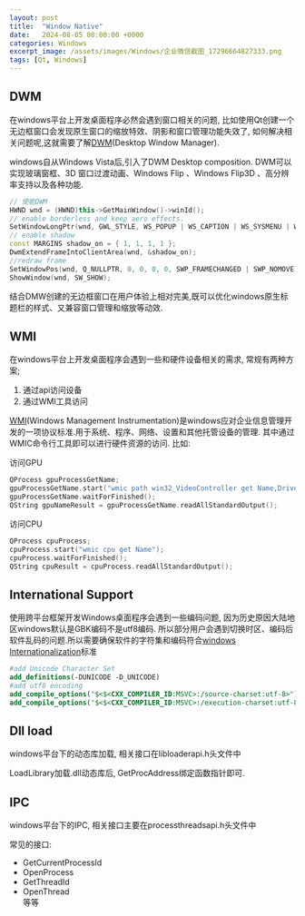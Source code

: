 ```yaml
---
layout: post
title:  "Window Native"
date:   2024-08-05 00:00:00 +0000
categories: Windows
excerpt_image: /assets/images/Windows/企业微信截图_17296664827333.png
tags: [Qt, Windows]
---
```


## DWM

在windows平台上开发桌面程序必然会遇到窗口相关的问题, 比如使用Qt创建一个无边框窗口会发现原生窗口的缩放特效、阴影和窗口管理功能失效了, 如何解决相关问题呢,这就需要了解[DWM](https://learn.microsoft.com/en-us/windows/win32/dwm/dwm-overview)(Desktop Window Manager).

windows自从Windows Vista后,引入了DWM Desktop composition. DWM可以实现玻璃窗框、3D 窗口过渡动画、Windows Flip 、Windows Flip3D 、高分辨率支持以及各种功能.

```c++
// 使能DWM
HWND wnd = (HWND)this->GetMainWindow()->winId();
// enable borderless and keep aero effects.
SetWindowLongPtr(wnd, GWL_STYLE, WS_POPUP | WS_CAPTION | WS_SYSMENU | WS_MINIMIZEBOX | WS_CLIPCHILDREN);
// enable shadow
const MARGINS shadow_on = { 1, 1, 1, 1 };
DwmExtendFrameIntoClientArea(wnd, &shadow_on);
//redraw frame
SetWindowPos(wnd, Q_NULLPTR, 0, 0, 0, 0, SWP_FRAMECHANGED | SWP_NOMOVE | SWP_NOSIZE);
ShowWindow(wnd, SW_SHOW);
```
结合DMW创建的无边框窗口在用户体验上相对完美,既可以优化windows原生标题栏的样式、又兼容窗口管理和缩放等动效.

## WMI

在windows平台上开发桌面程序会遇到一些和硬件设备相关的需求, 常规有两种方案;

1. 通过api访问设备
2. 通过WMI工具访问

[WMI](https://learn.microsoft.com/zh-tw/windows/win32/wmisdk/wmic)(Windows Management Instrumentation)是windows应对企业信息管理开发的一项协议标准.用于系统、程序、网络、设置和其他托管设备的管理.
其中通过WMIC命令行工具即可以进行硬件资源的访问.
比如:

访问GPU

```c++
QProcess gpuProcessGetName;
gpuProcessGetName.start("wmic path win32_VideoController get Name,DriverDate,DriverVersion ");
gpuProcessGetName.waitForFinished();
QString gpuNameResult = gpuProcessGetName.readAllStandardOutput();
```

访问CPU

```c++
QProcess cpuProcess;
cpuProcess.start("wmic cpu get Name");
cpuProcess.waitForFinished();
QString cpuResult = cpuProcess.readAllStandardOutput();
```
 
## International Support
使用跨平台框架开发Windows桌面程序会遇到一些编码问题, 因为历史原因大陆地区windows默认是GBK编码不是utf8编码.
所以部分用户会遇到切换时区、编码后软件乱码的问题.所以需要确保软件的字符集和编码符合[windows Internationalization](https://learn.microsoft.com/en-us/windows/win32/intl/international-support)标准

```cmake
#add Unicode Character Set
add_definitions(-DUNICODE -D_UNICODE)
#add utf8 encoding
add_compile_options("$<$<CXX_COMPILER_ID:MSVC>:/source-charset:utf-8>")
add_compile_options("$<$<CXX_COMPILER_ID:MSVC>:/execution-charset:utf-8>")
```

## Dll load

windows平台下的动态库加载, 相关接口在libloaderapi.h头文件中

LoadLibrary加载.dll动态库后, GetProcAddress绑定函数指针即可.

## IPC

windows平台下的IPC, 相关接口主要在processthreadsapi.h头文件中

常见的接口:

- GetCurrentProcessId
- OpenProcess 
- GetThreadId 
- OpenThread  
等等

